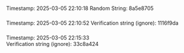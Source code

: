 
### 
Timestamp: 2025-03-05 22:10:18
Random String: 8a5e8705

### 
Timestamp: 2025-03-05 22:10:52
Verification string (ignore): 1116f9da

### 
Timestamp: 2025-03-05 22:15:33  
Verification string (ignore): 33c8a424

